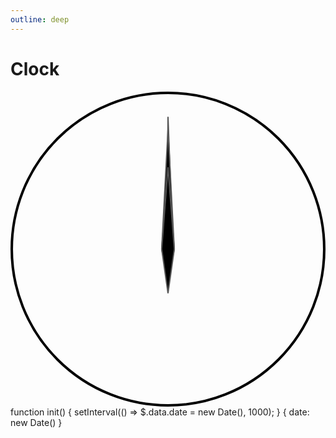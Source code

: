 ```yaml
---
outline: deep
---
```


# Clock

<g-composer>
  <svg viewBox="0 0 250 250" g-on:init="init">
    <circle cx="125" cy="125" r="124" stroke="#000" stroke-width="2" fill="none"/>
    <defs g-for="n of 60">
      <line g-bind:x1="$.polar2cartesian(125, 125, n % 5 ? 115 : 110, n * 6).x"
            g-bind:y1="$.polar2cartesian(125, 125, n % 5 ? 115 : 110, n * 6).y"
            g-bind:x2="$.polar2cartesian(125, 125, 120, n * 6).x"
            g-bind:y2="$.polar2cartesian(125, 125, 120, n * 6).y"
            g-bind:stroke-width="n % 5 ? 1 : 2"
            stroke="#000"
      />
    </defs> 
    <defs g-for="n of 12">
      <text g-bind:x="$.polar2cartesian(125, 127, 95, (n + 1) * 30).x"
            g-bind:y="$.polar2cartesian(125, 127, 95, (n + 1) * 30).y"
            g-content="n + 1"
            font-size="18"
            font-family="sans-serif"
            alignment-baseline="middle"
            text-anchor="middle"></text>
    </defs>
    <g fill="#000" stroke="#555" stroke-width="1">
      <polygon g-bind:transform="$$.rotate(date.getSeconds() * 6, 125, 125)" 
               points="125,20,129,125,125,145,124,125"/>
      <polygon g-bind:transform="$$.rotate(date.getMinutes() * 6, 125, 125)"
               points="125,30,130,125,125,150,120,125"/>
      <polygon g-bind:transform="$$.rotate((date.getHours() % 12 * 30) + (date.getMinutes() * 0.5), 125, 125)"
               points="125,60,130,125,125,160,120,125"/>
    </g>
  </svg>
  <g-script type="plugin" src="https://cdn.graphery.online/graphane/0.1.0-alpha.5/plugins/shapes.js"></g-script>
  <g-script type="methods">
    function init() {
      setInterval(() => $.data.date = new Date(), 1000);
    }
  </g-script>
  <g-script type="data">{
    date: new Date()
  }</g-script>
</g-composer>
